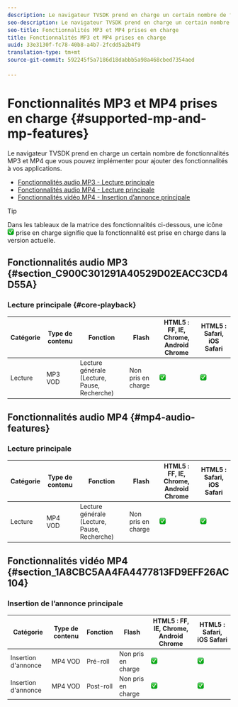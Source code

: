 ```yaml
---
description: Le navigateur TVSDK prend en charge un certain nombre de fonctionnalités MP3 et MP4 que vous pouvez implémenter pour ajouter des fonctionnalités à vos applications.
seo-description: Le navigateur TVSDK prend en charge un certain nombre de fonctionnalités MP3 et MP4 que vous pouvez implémenter pour ajouter des fonctionnalités à vos applications.
seo-title: Fonctionnalités MP3 et MP4 prises en charge
title: Fonctionnalités MP3 et MP4 prises en charge
uuid: 33e3130f-fc78-40b8-a4b7-2fcdd5a2b4f9
translation-type: tm+mt
source-git-commit: 592245f5a7186d18dabbb5a98a468cbed7354aed

---
```



# Fonctionnalités MP3 et MP4 prises en charge {#supported-mp-and-mp-features}

Le navigateur TVSDK prend en charge un certain nombre de fonctionnalités MP3 et MP4 que vous pouvez implémenter pour ajouter des fonctionnalités à vos applications.
* [Fonctionnalités audio MP3 - Lecture principale](#core-playback)
* [Fonctionnalités audio MP4 - Lecture principale](#mp4-audio-features)
* [Fonctionnalités vidéo MP4 - Insertion d’annonce principale](#section_1A8CBC5AA4FA4477813FD9EFF26AC104)

>[!TIP]
>
>Dans les tableaux de la matrice des fonctionnalités ci-dessous, une icône ![](assets/supported15.png) prise en charge signifie que la fonctionnalité est prise en charge dans la version actuelle.

## Fonctionnalités audio MP3 {#section_C900C301291A40529D02EACC3CD4D55A}

### Lecture principale {#core-playback}

| Catégorie | Type de contenu | Fonction | Flash | HTML5 : FF, IE, Chrome, Android Chrome | HTML5 : Safari, iOS Safari |
|--- |--- |--- |--- |--- |--- |
| Lecture | MP3 VOD | Lecture générale (Lecture, Pause, Recherche) | Non pris en charge | ![icône prise en charge](assets/supported15.png) | ![icône prise en charge](assets/supported15.png) |

## Fonctionnalités audio MP4 {#mp4-audio-features}

### Lecture principale

| Catégorie | Type de contenu | Fonction | Flash | HTML5 : FF, IE, Chrome, Android Chrome | HTML5 : Safari, iOS Safari |
|--- |--- |--- |--- |--- |--- |
| Lecture | MP4 VOD | Lecture générale (Lecture, Pause, Recherche) | Non pris en charge | ![icône prise en charge](assets/supported15.png) | ![icône prise en charge](assets/supported15.png) |

## Fonctionnalités vidéo MP4 {#section_1A8CBC5AA4FA4477813FD9EFF26AC104}

### Insertion de l’annonce principale

| Catégorie | Type de contenu | Fonction | Flash | HTML5 : FF, IE, Chrome, Android Chrome | HTML5 : Safari, iOS Safari |
|--- |--- |--- |--- |--- |--- |
| Insertion d&#39;annonce | MP4 VOD | Pré-roll | Non pris en charge | ![icône prise en charge](assets/supported15.png) | ![icône prise en charge](assets/supported15.png) |
| Insertion d&#39;annonce | MP4 VOD | Post-roll | Non pris en charge | ![icône prise en charge](assets/supported15.png) | ![icône prise en charge](assets/supported15.png) |